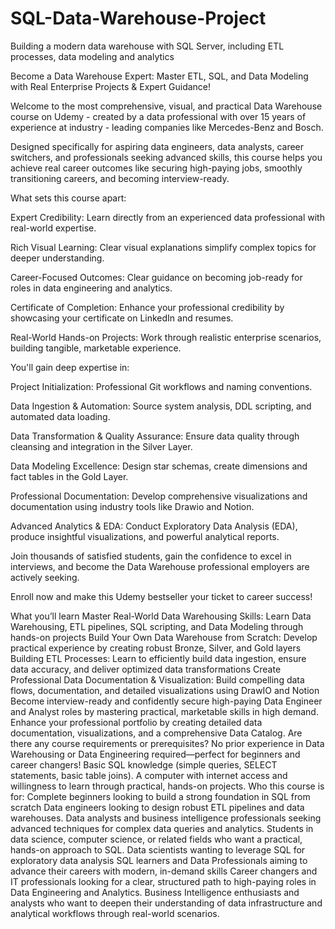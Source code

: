 # SQL-Data-Warehouse-Project
Building a modern data warehouse with SQL Server, including ETL processes, data modeling and analytics


Become a Data Warehouse Expert: Master ETL, SQL, and Data Modeling with Real Enterprise Projects & Expert Guidance!

Welcome to the most comprehensive, visual, and practical Data Warehouse course on Udemy - created by a data professional with over 15 years of experience at industry - leading companies like Mercedes-Benz and Bosch.

Designed specifically for aspiring data engineers, data analysts, career switchers, and professionals seeking advanced skills, this course helps you achieve real career outcomes like securing high-paying jobs, smoothly transitioning careers, and becoming interview-ready.

What sets this course apart:

Expert Credibility: Learn directly from an experienced data professional with real-world expertise.

Rich Visual Learning: Clear visual explanations simplify complex topics for deeper understanding.

Career-Focused Outcomes: Clear guidance on becoming job-ready for roles in data engineering and analytics.

Certificate of Completion: Enhance your professional credibility by showcasing your certificate on LinkedIn and resumes.

Real-World Hands-on Projects: Work through realistic enterprise scenarios, building tangible, marketable experience.



You'll gain deep expertise in:

Project Initialization: Professional Git workflows and naming conventions.

Data Ingestion & Automation: Source system analysis, DDL scripting, and automated data loading.

Data Transformation & Quality Assurance: Ensure data quality through cleansing and integration in the Silver Layer.

Data Modeling Excellence: Design star schemas, create dimensions and fact tables in the Gold Layer.

Professional Documentation: Develop comprehensive visualizations and documentation using industry tools like Drawio and Notion.

Advanced Analytics & EDA: Conduct Exploratory Data Analysis (EDA), produce insightful visualizations, and powerful analytical reports.

Join thousands of satisfied students, gain the confidence to excel in interviews, and become the Data Warehouse professional employers are actively seeking.

Enroll now and make this Udemy bestseller your ticket to career success!

What you’ll learn
Master Real-World Data Warehousing Skills: Learn Data Warehousing, ETL pipelines, SQL scripting, and Data Modeling through hands-on projects
Build Your Own Data Warehouse from Scratch: Develop practical experience by creating robust Bronze, Silver, and Gold layers
Building ETL Processes: Learn to efficiently build data ingestion, ensure data accuracy, and deliver optimized data transformations
Create Professional Data Documentation & Visualization: Build compelling data flows, documentation, and detailed visualizations using DrawIO and Notion
Become interview-ready and confidently secure high-paying Data Engineer and Analyst roles by mastering practical, marketable skills in high demand.
Enhance your professional portfolio by creating detailed data documentation, visualizations, and a comprehensive Data Catalog.
Are there any course requirements or prerequisites?
No prior experience in Data Warehousing or Data Engineering required—perfect for beginners and career changers!
Basic SQL knowledge (simple queries, SELECT statements, basic table joins).
A computer with internet access and willingness to learn through practical, hands-on projects.
Who this course is for:
Complete beginners looking to build a strong foundation in SQL from scratch
Data engineers looking to design robust ETL pipelines and data warehouses.
Data analysts and business intelligence professionals seeking advanced techniques for complex data queries and analytics.
Students in data science, computer science, or related fields who want a practical, hands-on approach to SQL.
Data scientists wanting to leverage SQL for exploratory data analysis
SQL learners and Data Professionals aiming to advance their careers with modern, in-demand skills
Career changers and IT professionals looking for a clear, structured path to high-paying roles in Data Engineering and Analytics.
Business Intelligence enthusiasts and analysts who want to deepen their understanding of data infrastructure and analytical workflows through real-world scenarios.
